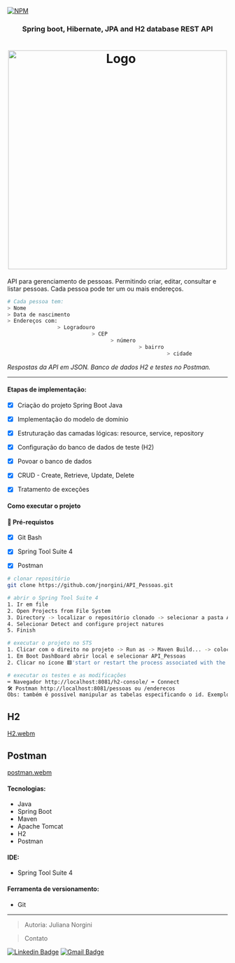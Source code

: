 [![NPM](https://img.shields.io/npm/l/react)](https://github.com/jnorgini/API_Pessoas/blob/main/licence)

<h3 align="center">Spring boot, Hibernate, JPA and H2 database REST API</h3>

<h1 align="center"><img src="https://miro.medium.com/v2/resize:fit:828/format:webp/1*0-Hyu03i97pVH5TCwlscAg.png" alt="Logo" width=500"/></a> <br /> </h1> 


API para gerenciamento de pessoas. Permitindo criar, editar, consultar e listar pessoas. Cada pessoa pode ter um ou mais endereços.

```bash
# Cada pessoa tem:
> Nome
> Data de nascimento
> Endereços com: 
                > Logradouro 
                           > CEP
                                 > número 
                                          > bairro 
                                                   > cidade
```

_Respostas da API em JSON. Banco de dados H2 e testes no Postman._ 


---


#### Etapas de implementação:
- [x] Criação do projeto Spring Boot Java
- [x] Implementação do modelo de domínio
- [x] Estruturação das camadas lógicas: resource, service, repository
- [x] Configuração do banco de dados de teste (H2)
- [x] Povoar o banco de dados
- [x] CRUD - Create, Retrieve, Update, Delete
- [x] Tratamento de exceções


<h4> Como executar o projeto</h4>

#### 🛑 Pré-requistos

- [x] Git Bash
- [x] Spring Tool Suite 4
- [x] Postman


```bash
# clonar repositório
git clone https://github.com/jnorgini/API_Pessoas.git

# abrir o Spring Tool Suite 4
1. Ir em file
2. Open Projects from File System
3. Directory -> localizar o repositório clonado -> selecionar a pasta API_Pessoas
4. Selecionar Detect and configure project natures
5. Finish

# executar o projeto no STS
1. Clicar com o direito no projeto -> Run as -> Maven Build... -> colocar no campo Goals: clean package -> Run
1. Em Boot DashBoard abrir local e selecionar API_Pessoas
2. Clicar no ícone 🟥'start or restart the process associated with the selected elements'

# executar os testes e as modificações
⌨️ Navegador http://localhost:8081/h2-console/ ➡️ Connect 
🛠️ Postman http://localhost:8081/pessoas ou /enderecos
Obs: também é possível manipular as tabelas especificando o id. Exemplo: /pessoas/5
```


## H2
[H2.webm](https://user-images.githubusercontent.com/114461353/215255500-d67c09fe-e532-47d5-9335-47100881e995.webm)


## Postman
[postman.webm](https://user-images.githubusercontent.com/114461353/215025264-87708ec0-2fcf-469c-b306-1818e561e991.webm)

#### Tecnologias:

- Java
- Spring Boot
- Maven
- Apache Tomcat
- H2
- Postman


#### IDE:

- Spring Tool Suite 4

#### Ferramenta de versionamento:

- Git

---

>Autoria: Juliana Norgini

>Contato
 
 [![Linkedin Badge](https://img.shields.io/badge/-LinkedIn-6633cc?style=flat-square&logo=Linkedin&logoColor=white&link=https://www.linkedin.com/in/juliana-norgini)](https://www.linkedin.com/in/juliana-norgini)
[![Gmail Badge](https://img.shields.io/badge/-jnorgini@gmail.com-6633cc?style=flat-square&logo=Gmail&logoColor=white&link=mailto:jnorgini@gmail.com)](mailto:jnorgini@gmail.com)
